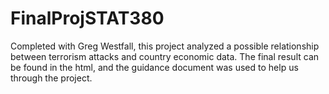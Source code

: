 # FinalProjSTAT380

Completed with Greg Westfall, this project analyzed a possible relationship between terrorism attacks and country economic data. The final result can be found in the html, and the guidance document was used to help us through the project.
